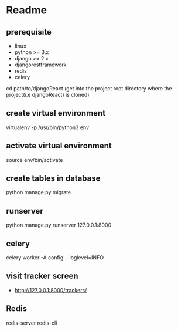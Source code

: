 # Readme

## prerequisite
- linux
- python >= 3.x
- django >= 2.x
- djangorestframework
- redis
- celery

cd path/to/djangoReact (get into the project root directory where the project(i.e djangoReact) is cloned)

## create virtual environment
virtualenv -p /usr/bin/python3 env

## activate virtual environment
source env/bin/activate

## create tables in database
python manage.py migrate

## runserver
python manage.py runserver 127.0.0.1:8000

## celery
celery worker -A config --loglevel=INFO

## visit tracker screen
- http://127.0.0.1:8000/trackers/

## Redis
redis-server
redis-cli
